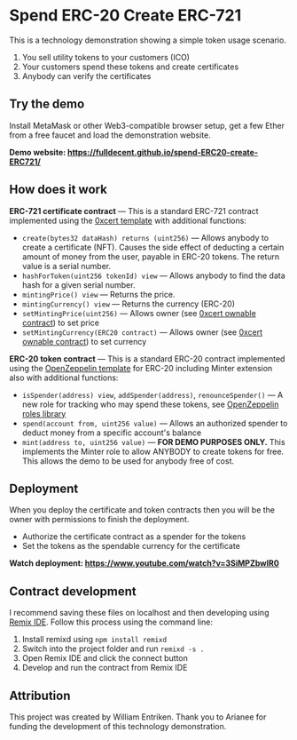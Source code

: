 # Spend ERC-20 Create ERC-721

This is a technology demonstration showing a simple token usage scenario.

1. You sell utility tokens to your customers (ICO)
2. Your customers spend these tokens and create certificates
3. Anybody can verify the certificates

## Try the demo

Install MetaMask or other Web3-compatible browser setup, get a few Ether from a free faucet and load the demonstration website.

**Demo website: https://fulldecent.github.io/spend-ERC20-create-ERC721/**

## How does it work

**ERC-721 certificate contract** — This is a standard ERC-721 contract implemented using the [0xcert template](https://github.com/0xcert/ethereum-erc721/tree/master/contracts/tokens) with additional functions:

* `create(bytes32 dataHash) returns (uint256)` — Allows anybody to create a certificate (NFT). Causes the side effect of deducting a certain amount of money from the user, payable in ERC-20 tokens. The return value is a serial number.
* `hashForToken(uint256 tokenId) view` — Allows anybody to find the data hash for a given serial number.
* `mintingPrice() view` — Returns the price.
* `mintingCurrency() view` — Returns the currency (ERC-20)
* `setMintingPrice(uint256)` — Allows owner (see [0xcert ownable contract](https://github.com/0xcert/ethereum-utils/blob/master/contracts/ownership/Ownable.sol)) to set price
* `setMintingCurrency(ERC20 contract)`  — Allows owner (see [0xcert ownable contract](https://github.com/0xcert/ethereum-utils/blob/master/contracts/ownership/Ownable.sol)) to set currency

**ERC-20 token contract** — This is a standard ERC-20 contract implemented using the [OpenZeppelin template](https://github.com/OpenZeppelin/openzeppelin-solidity/tree/master/contracts/token/ERC20) for ERC-20 including Minter extension also with additional functions:

* `isSpender(address) view`, `addSpender(address)`, `renounceSpender()` — A new role for tracking who may spend these tokens, see [OpenZeppelin roles library](https://github.com/OpenZeppelin/openzeppelin-solidity/blob/master/contracts/access/Roles.sol)
* `spend(account from, uint256 value)` — Allows an authorized spender to deduct money from a specific account's balance
* `mint(address to, uint256 value)`  — **FOR DEMO PURPOSES ONLY.** This implements the Minter role to allow ANYBODY to create tokens for free. This allows the demo to be used for anybody free of cost.

## Deployment

When you deploy the certificate and token contracts then you will be the owner with permissions to finish the deployment.

* Authorize the certificate contract as a spender for the tokens
* Set the tokens as the spendable currency for the certificate

**Watch deployment: https://www.youtube.com/watch?v=3SiMPZbwlR0**

## Contract development

I recommend saving these files on localhost and then developing using [Remix IDE](http://remix.ethereum.org). Follow this process using the command line:

1. Install remixd using `npm install remixd`
2. Switch into the project folder and run `remixd -s .`
3. Open Remix IDE and click the connect button
4. Develop and run the contract from Remix IDE

## Attribution

This project was created by William Entriken. Thank you to Arianee for funding the development of this technology demonstration.
